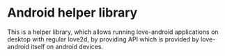 Android helper library
======================

This is a helper library, which allows running love-android applications on desktop with regular love2d, by providing API which is provided by love-android itself on android devices.



